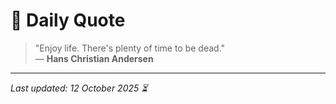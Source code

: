 # 📜 Daily Quote

> "Enjoy life. There's plenty of time to be dead."  
> — **Hans Christian Andersen**

---

_Last updated: 12 October 2025 ⏳_
